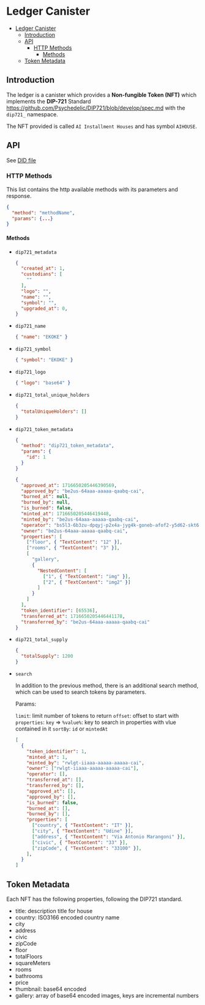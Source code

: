 # Ledger Canister

- [Ledger Canister](#ledger-canister)
  - [Introduction](#introduction)
  - [API](#api)
    - [HTTP Methods](#http-methods)
      - [Methods](#methods)
  - [Token Metadata](#token-metadata)

## Introduction

The ledger is a canister which provides a **Non-fungible Token (NFT)** which implements the **DIP-721** Standard <https://github.com/Psychedelic/DIP721/blob/develop/spec.md> with the `dip721_` namespace.

The NFT provided is called `AI Installment Houses` and has symbol `AIHOUSE`.

## API

See [DID file](../../src/ledger/ledger.did)

### HTTP Methods

This list contains the http available methods with its parameters and response.

```json
{
  "method": "methodName",
  "params": {...}
}
```

#### Methods

- `dip721_metadata`

    ```json
    {
      "created_at": 1,
      "custodians": [
        ""
      ],
      "logo": "",
      "name": "",
      "symbol": "",
      "upgraded_at": 0,
    }
    ```

- `dip721_name`

    ```json
    { "name": "EKOKE" }
    ```

- `dip721_symbol`

    ```json
    { "symbol": "EKOKE" }
    ```

- `dip721_logo`

    ```json
    { "logo": "base64" }
    ```

- `dip721_total_unique_holders`

    ```json
    {
      "totalUniqueHolders": []
    }
    ```

- `dip721_token_metadata`

    ```json
    {
      "method": "dip721_token_metadata",
      "params": {
        "id": 1
      }
    }
    ```

    ```json
    {
      "approved_at": 1716650205446390569,
      "approved_by": "be2us-64aaa-aaaaa-qaabq-cai",
      "burned_at": null,
      "burned_by": null,
      "is_burned": false,
      "minted_at": 1716650205446419448,
      "minted_by": "be2us-64aaa-aaaaa-qaabq-cai",
      "operator": "bs5l3-6b3zu-dpqyj-p2x4a-jyg4k-goneb-afof2-y5d62-skt67-3756q-dqe",
      "owner": "be2us-64aaa-aaaaa-qaabq-cai",
      "properties": [
        ["floor", { "TextContent": "12" }],
        ["rooms", { "TextContent": "3" }],
        [
          "gallery",
          {
            "NestedContent": [
              ["1", { "TextContent": "img" }],
              ["2", { "TextContent": "img2" }]
            ]
          }
        ]
      ],
      "token_identifier": [65536],
      "transferred_at": 1716650205446441178,
      "transferred_by": "be2us-64aaa-aaaaa-qaabq-cai"
    }
    ```

- `dip721_total_supply`

    ```json
    {
      "totalSupply": 1200
    }
    ```

- `search`

    In addition to the previous method, there is an additional search method, which can be used to search tokens by parameters.

    Params:

    `limit`: limit number of tokens to return
    `offset`: offset to start with
    `properties`:
      `key` => `%value%`: key to search in properties with vlue contained in it
    `sortBy`: `id` or `mintedAt`

    ```json
    [
      {
        "token_identifier": 1,
        "minted_at": 1,
        "minted_by": "rwlgt-iiaaa-aaaaa-aaaaa-cai",
        "owner": ["rwlgt-iiaaa-aaaaa-aaaaa-cai"],
        "operator": [],
        "transferred_at": [],
        "transferred_by": [],
        "approved_at": [],
        "approved_by": [],
        "is_burned": false,
        "burned_at": [],
        "burned_by": [],
        "properties": [
          ["country", { "TextContent": "IT" }],
          ["city", { "TextContent": "Udine" }],
          ["address", { "TextContent": "Via Antonio Marangoni" }],
          ["civic", { "TextContent": "33" }],
          ["zipCode", { "TextContent": "33100" }],
        ],
      }
    ]
    ```

## Token Metadata

Each NFT has the following properties, following the DIP721 standard.

- title: description title for house
- country: ISO3166 encoded country name
- city
- address
- civic
- zipCode
- floor
- totalFloors
- squareMeters
- rooms
- bathrooms
- price
- thumbnail: base64 encoded
- gallery: array of base64 encoded images, keys are incremental numbers
